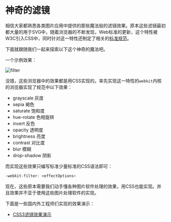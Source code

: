 # 神奇的滤镜

相信大家都熟悉各类图片应用中提供的那些魔法般的滤镜效果。原本这些滤镜最初都大量的用于SVG中，随着浏览器的不断发现，Web标准的更新，这个特性被W3C引入CSS中，同时针对这一特性还制定了相关的[标准规范](https://dvcs.w3.org/hg/FXTF/raw-file/tip/filters/index.html)。

下面就跟随我们一起来探索以下这个神奇的魔法吧。

一个示例效果：

![filter](src/filter.gif)

没错，这些浏览器中的效果都是用CSS实现的。率先实现这一特性的`webkit`内核的浏览器实现了规范中以下效果：

- grayscale 灰度
- sepia 褐色
- saturate 饱和度
- hue-rotate 色相旋转
- invert 反色
- opacity 透明度
- brightness 亮度
- contrast 对比度
- blur 模糊
- drop-shadow 阴影

而实现这些效果只编写标准少量标准的CSS语法即可：

```css
-webkit-filter: <effectOptions>
```

现在，这些原本需要我们动手懂各种图片软件处理的效果，用CSS也能实现。并且效果并不亚于使用这些图片处理软件的实现。

下面是一些国内外工程师们实现的效果演示：

- [CSS3滤镜效果演示](http://labs.qianduan.net/css_filter.html)